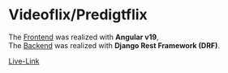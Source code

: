 # Videoflix/Predigtflix

The [Frontend](https://github.com/cvosoft/videoflix-frontend/) was realized with **Angular v19**,  
The [Backend](https://github.com/cvosoft/videoflix-backend/) was realized with **Django Rest Framework (DRF)**.

[Live-Link](https://predigtflix.de)

